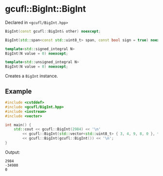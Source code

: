 # gcufl::BigInt::BigInt
Declared in `<gcufl/BigInt.hpp>`
```cpp
BigInt(const gcufl::BigInt& other) noexcept;

BigInt(std::span<const std::uint8_t> span, const bool sign = true) noexcept;

template<std::signed_integral N>
BigInt(N value = 0) noexcept;

template<std::unsigned_integral N>
BigInt(N value = 0) noexcept;
```
Creates a `BigInt` instance.
## Example
```cpp
#include <cstddef>
#include <gcufl/BigInt.hpp>
#include <iostream>
#include <vector>

int main() {
	std::cout << gcufl::BigInt(2984) << '\n'
		<< gcufl::BigInt(std::vector<std::uint8_t> { 3, 4, 9, 8, 0 }, false) << '\n'
		<< gcufl::BigInt(gcufl::BigInt()) << '\n';
}
```
Output:
```
2984
-34980
0
```
